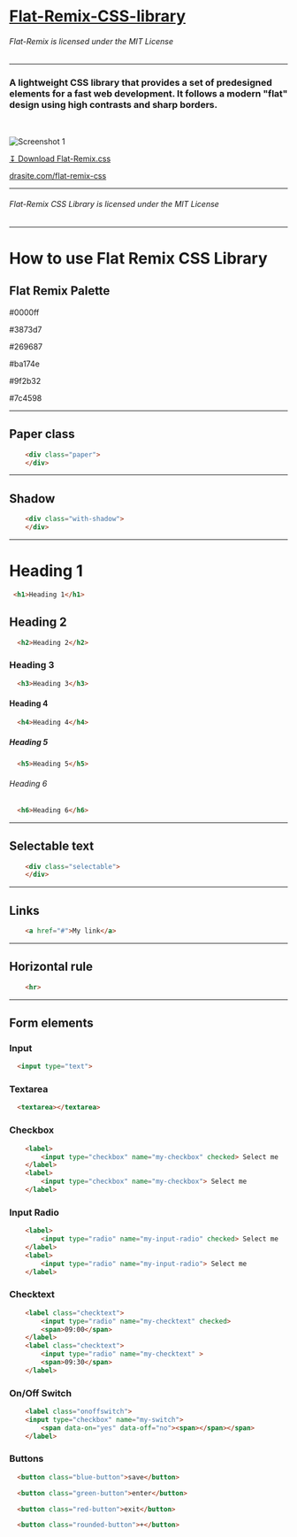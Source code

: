 # [Flat-Remix-CSS-library](http://drasite.com/flat-remix-css)

###### Flat-Remix is licensed under the MIT License
<hr>

### A lightweight CSS library that provides a set of predesigned elements for a fast web development. It follows a modern "flat" design using high contrasts and sharp borders.

<br>

![Screenshot 1](https://github.com/daniruiz/Flat-Remix-CSS-library/blob/master/Images/1.png?raw=true)


[↧ Download Flat-Remix.css](https://raw.githubusercontent.com/daniruiz/Flat-Remix-CSS-library/master/css/flat-remix.css)  

[drasite.com/flat-remix-css](https://drasite.com/flat-remix-css)

* * * * *

###### Flat-Remix CSS Library is licensed under the MIT License

* * * * *


How to use Flat Remix CSS Library
=================================

Flat Remix Palette
------------------

\#0000ff

\#3873d7

\#269687

\#ba174e

\#9f2b32

\#7c4598

* * * * *

Paper class
-----------

``` html
    <div class="paper">
    </div>
```

* * * * *

Shadow
------

``` html
    <div class="with-shadow">
    </div>
```

* * * * *

Heading 1
=========

``` html
 <h1>Heading 1</h1>
```
 
Heading 2
---------

``` html
  <h2>Heading 2</h2>
```

### Heading 3

``` html
  <h3>Heading 3</h3>
```

#### Heading 4

``` html
  <h4>Heading 4</h4>
```

##### Heading 5

``` html
  <h5>Heading 5</h5>
```

###### Heading 6

``` html
  <h6>Heading 6</h6>
```

* * * * *

Selectable text
---------------

``` html
    <div class="selectable">
    </div>
```

* * * * *

Links
-----

``` html
    <a href="#">My link</a>
```

* * * * *

Horizontal rule
---------------

``` html
    <hr>
```

* * * * *

Form elements
-------------

### Input

``` html
  <input type="text">
```

### Textarea
``` html
  <textarea></textarea>
```

### Checkbox
``` html
    <label>
        <input type="checkbox" name="my-checkbox" checked> Select me
    </label>
    <label>
        <input type="checkbox" name="my-checkbox"> Select me
    </label>
``` 

### Input Radio
``` html
    <label>
        <input type="radio" name="my-input-radio" checked> Select me
    </label>
    <label>
        <input type="radio" name="my-input-radio"> Select me
    </label>
```

### Checktext
``` html
    <label class="checktext">
        <input type="radio" name="my-checktext" checked>
        <span>09:00</span>
    </label>
    <label class="checktext">
        <input type="radio" name="my-checktext" >
        <span>09:30</span>
    </label>
```

### On/Off Switch
``` html
    <label class="onoffswitch">
    <input type="checkbox" name="my-switch">
        <span data-on="yes" data-off="no"><span></span></span>
    </label>
```

### Buttons
``` html
  <button class="blue-button">save</button>
```

``` html
  <button class="green-button">enter</button>
```

``` html
  <button class="red-button">exit</button>
```

``` html
  <button class="rounded-button">+</button>
```
